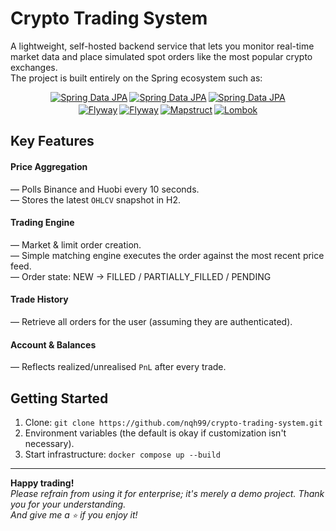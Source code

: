 # Crypto Trading System

A lightweight, self-hosted backend service that lets you monitor real-time market data and place simulated spot orders
like the most popular crypto exchanges.  
The project is built entirely on the Spring ecosystem such as:
<div style=display:flex;flex-direction:column;gap:3px>
   <div style=display:flex;justify-content:center;align-items:center;gap:3px><a href=https://vscode.dev/github/your-username/your-repo><img alt="Spring Data JPA"src="https://img.shields.io/badge/Spring%20Web-6dbf4b?logo=spring&logoColor=white"></a><a href=https://vscode.dev/github/your-username/your-repo><img alt="Spring Data JPA"src="https://img.shields.io/badge/Spring%20Validation-6dbf4b?logo=spring&logoColor=white"></a><a href=https://vscode.dev/github/your-username/your-repo><img alt="Spring Data JPA"src="https://img.shields.io/badge/Spring%20Data%20JPA-6dbf4b?logo=spring&logoColor=white"></a></div>
   <div style=display:flex;justify-content:center;align-items:center;gap:3px><a href=https://vscode.dev/github/your-username/your-repo><img alt=Flyway src="https://img.shields.io/badge/Flyway-CC0200?logo=flyway&logoColor=white"></a><a href=https://vscode.dev/github/your-username/your-repo><img alt=Flyway src="https://img.shields.io/badge/H2-094568?logo=h2database&logoColor=white"></a><a href=https://vscode.dev/github/your-username/your-repo><img alt=Mapstruct src="https://img.shields.io/badge/MapStruct-orange.svg?logo=data:image/svg%2bxml;base64,PHN2ZyB4bWxucz0iaHR0cDovL3d3dy53My5vcmcvMjAwMC9zdmciIHZpZXdCb3g9IjAgMCAxMDAgMTAwIj4KICA8cGF0aCBkPSJNMjAgNzVMNDAgMjVMNTAgNjBMNjAgMjVMODAgNzUiIHN0cm9rZT0id2hpdGUiIHN0cm9rZS13aWR0aD0iOCIgZmlsbD0ibm9uZSIvPgogIDxwYXRoIGQ9Ik0zMCA1MGg0MCIgc3Ryb2tlPSJ3aGl0ZSIgc3Ryb2tlLXdpZHRoPSI0Ii8+CiAgPHBhdGggZD0iTTMwIDQwaDQwIiBzdHJva2U9IndoaXRlIiBzdHJva2Utd2lkdGg9IjQiLz4KPC9zdmc+"></a><a href=https://vscode.dev/github/your-username/your-repo><img alt=Lombok src="https://img.shields.io/badge/Lombok-CC0200.svg?logo=data:image/svg%2bxml;base64,PHN2ZyB4bWxucz0iaHR0cDovL3d3dy53My5vcmcvMjAwMC9zdmciIHZpZXdCb3g9IjAgMCAxMDAgMTAwIj4KICA8cGF0aCBkPSJNMzAgODBDNjAgODAgODAgNjAgODAgMzBDODAgMzAgNzAgNDAgNjAgNDBDNTAgNDAgNDAgMzAgNDAgMjBDNDAgMTAgNTAgNSA1MCA1QzMwIDUgNSAzMCA1IDYwQzUgNzAgMTAgODAgMzAgODBaIiBmaWxsPSJ3aGl0ZSIvPgogIDxwYXRoIGQ9Ik00MCA2MEM0NSA1NSA0NSA0NSA0MCA0MCIgc3Ryb2tlPSJ3aGl0ZSIgc3Ryb2tlLXdpZHRoPSIzIiBmaWxsPSJub25lIi8+Cjwvc3ZnPg=="></a></div>
</div>

## Key Features

#### Price Aggregation

— Polls Binance and Huobi every 10 seconds.  
— Stores the latest `OHLCV` snapshot in H2.

#### Trading Engine

— Market & limit order creation.  
— Simple matching engine executes the order against the most recent price feed.  
— Order state: NEW → FILLED / PARTIALLY_FILLED / PENDING

#### Trade History

— Retrieve all orders for the user (assuming they are authenticated).  

#### Account & Balances

— Reflects realized/unrealised `PnL` after every trade.

## Getting Started

1. Clone: `git clone https://github.com/nqh99/crypto-trading-system.git`
2. Environment variables (the default is okay if customization isn't necessary).
3. Start infrastructure: `docker compose up --build`

---

**Happy trading!**  
_Please refrain from using it for enterprise; it's merely a demo project. Thank you for your understanding._  
_And give me a `⭐` if you enjoy it!_